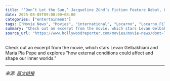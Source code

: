 ```yaml
---
title: "‘Don’t Let the Sun,’ Jacqueline Zünd’s Fiction Feature Debut, Looks to Heat up Locarno (Exclusive First Look)"
date: 2025-08-05T09:00:00+08:00
categories: ["entertainment"]
tags: ["Movie News", "Movies", "international", "Locarno", "Locarno Film Festival"]
summary: "Check out an excerpt from the movie, which stars Levan Gelbakhiani and Maria Pia Pepe and explores \"how external conditions could affect and shape our inner worlds.\""
source_url: "https://www.hollywoodreporter.com/movies/movie-news/dont-let-the-sun-film-excerpt-locarno-2025-exclusive-1236336886/"
---
```


Check out an excerpt from the movie, which stars Levan Gelbakhiani and Maria Pia Pepe and explores "how external conditions could affect and shape our inner worlds."

---

*来源: [原文链接](https://www.hollywoodreporter.com/movies/movie-news/dont-let-the-sun-film-excerpt-locarno-2025-exclusive-1236336886/)*
